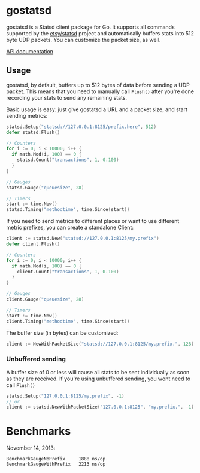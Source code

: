 gostatsd
========

gostatsd is a Statsd client package for Go. It supports all commands supported
by the [etsy/statsd](https://github.com/etsy/statsd/) project and automatically
buffers stats into 512 byte UDP packets. You can customize the packet size, as
well.

[API documentation](http://godoc.org/github.com/stvp/gostatsd)

Usage
-----

gostatsd, by default, buffers up to 512 bytes of data before sending a UDP
packet. This means that you need to manually call `Flush()` after you're done
recording your stats to send any remaining stats.

Basic usage is easy: just give gostatsd a URL and a packet size, and start
sending metrics:

```go
statsd.Setup("statsd://127.0.0.1:8125/prefix.here", 512)
defer statsd.Flush()

// Counters
for i := 0; i < 10000; i++ {
  if math.Mod(i, 100) == 0 {
    statsd.Count("transactions", 1, 0.100)
  }
}

// Gauges
statsd.Gauge("queuesize", 28)

// Timers
start := time.Now()
statsd.Timing("methodtime", time.Since(start))
```

If you need to send metrics to different places or want to use different metric
prefixes, you can create a standalone Client:

```go
client := statsd.New("statsd://127.0.0.1:8125/my.prefix")
defer client.Flush()

// Counters
for i := 0; i < 10000; i++ {
  if math.Mod(i, 100) == 0 {
    client.Count("transactions", 1, 0.100)
  }
}

// Gauges
client.Gauge("queuesize", 28)

// Timers
start := time.Now()
client.Timing("methodtime", time.Since(start))
```

The buffer size (in bytes) can be customized:

```go
client := NewWithPacketSize("statsd://127.0.0.1:8125/my.prefix.", 128)
```

### Unbuffered sending

A buffer size of 0 or less will cause all stats to be sent individually as soon
as they are received. If you're using unbuffered sending, you wont need to call
`Flush()`

```go
statsd.Setup("127.0.0.1:8125/my.prefix", -1)
// or
client := statsd.NewWithPacketSize("127.0.0.1:8125", "my.prefix.", -1)
```

Benchmarks
==========

November 14, 2013:

```
BenchmarkGaugeNoPrefix     1888 ns/op
BenchmarkGaugeWithPrefix   2213 ns/op
```

